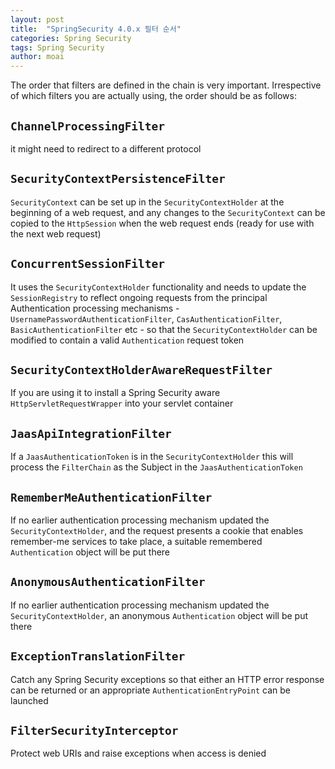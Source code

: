 ```yaml
---
layout: post
title:  "SpringSecurity 4.0.x 필터 순서"
categories: Spring Security
tags: Spring Security
author: moai
---
```


The order that filters are defined in the chain is very important. Irrespective of which filters you are actually using, 
the order should be as follows:

## `ChannelProcessingFilter`
it might need to redirect to a different protocol
## `SecurityContextPersistenceFilter`
`SecurityContext` can be set up in the `SecurityContextHolder` 
at the beginning of a web request, and any changes to the `SecurityContext` can be copied to the `HttpSession`
when the web request ends (ready for use with the next web request)




## `ConcurrentSessionFilter`
It uses the `SecurityContextHolder` functionality and needs to update 
the `SessionRegistry` to reflect ongoing requests from the principal
Authentication processing mechanisms - `UsernamePasswordAuthenticationFilter`, `CasAuthenticationFilter`, `BasicAuthenticationFilter` 
etc - so that the `SecurityContextHolder` can be modified to contain a valid `Authentication` request token

## `SecurityContextHolderAwareRequestFilter`
If you are using it to install a Spring Security aware `HttpServletRequestWrapper` into your servlet container

## `JaasApiIntegrationFilter`
If a `JaasAuthenticationToken` is in the `SecurityContextHolder` this will process 
the `FilterChain` as the Subject in the `JaasAuthenticationToken`

## `RememberMeAuthenticationFilter`
If no earlier authentication processing mechanism updated the `SecurityContextHolder`,
and the request presents a cookie that enables remember-me services to take place, 
a suitable remembered `Authentication` object will be put there

## `AnonymousAuthenticationFilter`
If no earlier authentication processing mechanism updated the `SecurityContextHolder`, an anonymous `Authentication` object will be put there

## `ExceptionTranslationFilter`
Catch any Spring Security exceptions so that either an HTTP error response can be returned or an appropriate `AuthenticationEntryPoint` can be launched

## `FilterSecurityInterceptor`
Protect web URIs and raise exceptions when access is denied